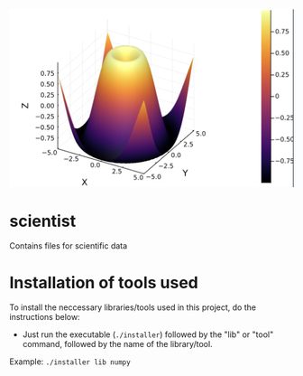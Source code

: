 <img id = "logo" src = "assets/logo.png">

# scientist
Contains files for scientific data

# Installation of tools used

To install the neccessary libraries/tools used in this project, do the instructions below:
- Just run the executable (`./installer`) followed by the "lib" or "tool" command, followed by the name of the library/tool. 

Example: `./installer lib numpy`
